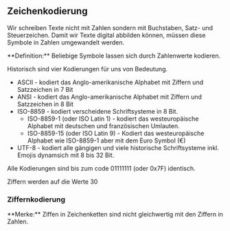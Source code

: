 ## Zeichenkodierung

Wir schreiben Texte nicht mit Zahlen sondern mit Buchstaben, Satz- und Steuerzeichen. Damit wir Texte digital abbilden können, müssen diese Symbole in Zahlen umgewandelt werden. 

<p class="alert alert-primary" markdown="1">
**Definition:** Beliebige Symbole lassen sich durch Zahlenwerte kodieren.
</p>



Historisch sind vier Kodierungen für uns von Bedeutung. 

- ASCII - kodiert das Anglo-amerikanische Alphabet mit Ziffern und Satzzeichen in 7 Bit
- ANSI - kodiert das Anglo-amerikanische Alphabet mit Ziffern und Satzzeichen in 8 Bit
- ISO-8859 - kodiert verscheidene Schriftsysteme in 8 Bit. 
  - ISO-8859-1 (oder ISO Latin 1) - kodiert das westeuropäische Alphabet mit deutschen und französischen Umlauten.
  - ISO-8859-15 (oder ISO Latin 9) - Kodiert das westeuropäische Alphabet wie ISO-8859-1 aber mit dem Euro Symbol (€)
- UTF-8 - kodiert alle gängigen und viele historische Schriftsysteme inkl. Emojis dynamsich mit 8 bis 32 Bit. 

Alle Kodierungen sind bis zum code 01111111 (oder 0x7F) identisch. 

Ziffern werden auf die Werte 30

### Ziffernkodierung

<p class="alert alert-success" markdown="1">
**Merke:** Ziffen in Zeichenketten sind nicht gleichwertig mit den Ziffern in Zahlen. 
</p>
